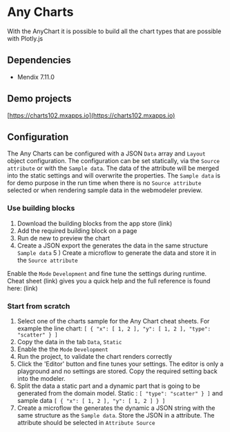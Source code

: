# Any Charts
With the AnyChart it is possible to build all the chart types that are possible with Plotly.js

## Dependencies
* Mendix 7.11.0

## Demo projects
[https://charts102.mxapps.io](https://charts102.mxapps.io)

## Configuration
The Any Charts can be configured with a JSON `Data` array and `Layout` object configuration. The configuration can be set statically, via the `Source attribute` or with the `Sample data`. The data of the attribute will be merged into the static settings and will overwrite the properties. The `Sample data` is for demo purpose in the run time when there is no `Source attribute` selected or when rendering sample data in the webmodeler preview.

### Use building blocks
 1) Download the building blocks from the app store (link)
 2) Add the required building block on a page
 3) Run de new to preview the chart
 4) Create a JSON export the generates the data in the same structure `Sample data`
 5 ) Create a microflow to generate the data and store it in the `Source attribute`

Enable the `Mode` `Development` and fine tune the settings during runtime. Cheat sheet (link) gives you a quick help and the full reference is found here: (link)

### Start from scratch
 1) Select one of the charts sample for the Any Chart cheat sheets. For example the line chart: `[ { "x": [ 1, 2 ], "y": [ 1, 2 ], "type": "scatter" } ]`
 2) Copy the data in the tab `Data`, `Static`
 3) Enable the the `Mode` `Development` 
 4) Run the project, to validate the chart renders correctly
 5) Click the 'Editor' button and fine tunes your settings. The editor is only a playground and no settings are stored. Copy the required setting back into the modeler.
 6) Split the data a static part and a dynamic part that is going to be generated from the domain model. Static : `[ "type": "scatter" } ]` and sample data `[ { "x": [ 1, 2 ], "y": [ 1, 2 ] } ]`
 7) Create a microflow the generates the dynamic a JSON string with the same structure as the `Sample data`. Store the JSON in a attribute. The attribute should be selected in `Attribute Source`
